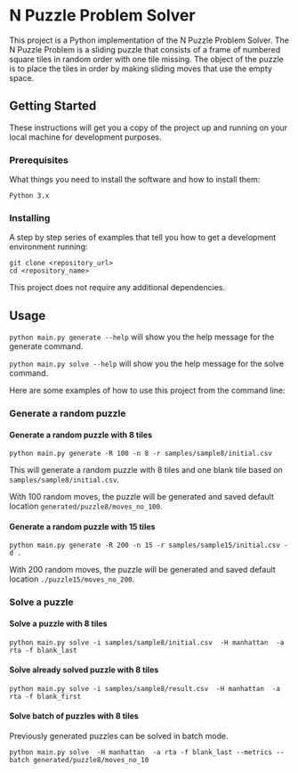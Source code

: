 # N Puzzle Problem Solver

This project is a Python implementation of the N Puzzle Problem Solver. The N Puzzle Problem is a sliding puzzle that consists of a frame of numbered square tiles in random order with one tile missing. The object of the puzzle is to place the tiles in order by making sliding moves that use the empty space.

## Getting Started

These instructions will get you a copy of the project up and running on your local machine for development purposes.

### Prerequisites

What things you need to install the software and how to install them:

```
Python 3.x
```

### Installing

A step by step series of examples that tell you how to get a development environment running:

```
git clone <repository_url>
cd <repository_name>
```

This project does not require any additional dependencies.

## Usage

`python main.py generate --help` will show you the help message for the generate command.

`python main.py solve --help` will show you the help message for the solve command.


Here are some examples of how to use this project from the command line:

### Generate a random puzzle


#### Generate a random puzzle with 8 tiles
```
python main.py generate -R 100 -n 8 -r samples/sample8/initial.csv
```

This will generate a random puzzle with 8 tiles and one blank tile based on `samples/sample8/initial.csv`. 

With 100 random moves, the puzzle will be generated and saved default location `generated/puzzle8/moves_no_100`.


#### Generate a random puzzle with 15 tiles
```
python main.py generate -R 200 -n 15 -r samples/sample15/initial.csv -d .
```
With 200 random moves, the puzzle will be generated and saved default location `./puzzle15/moves_no_200`.

### Solve a puzzle

#### Solve a puzzle with 8 tiles
```
python main.py solve -i samples/sample8/initial.csv  -H manhattan  -a rta -f blank_last 
```

#### Solve already solved puzzle with 8 tiles
```
python main.py solve -i samples/sample8/result.csv  -H manhattan  -a rta -f blank_first 
```

#### Solve batch of puzzles with 8 tiles

Previously generated puzzles can be solved in batch mode. 

```
python main.py solve  -H manhattan  -a rta -f blank_last --metrics --batch generated/puzzle8/moves_no_10
```
